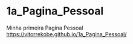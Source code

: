 # 1a_Pagina_Pessoal
Minha primeira Pagina Pessoal 
https://vitorrekobe.github.io/1a_Pagina_Pessoal/
